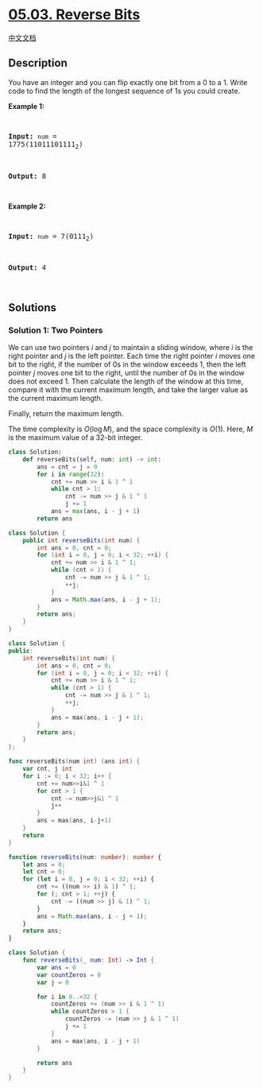 # [05.03. Reverse Bits](https://leetcode.cn/problems/reverse-bits-lcci)

[中文文档](/lcci/05.03.Reverse%20Bits/README.md)

## Description

<p>You have an integer and you can flip exactly one bit from a 0 to a 1. Write code to find the length of the longest sequence of 1s you could create.</p>
<p><strong>Example 1: </strong></p>
<pre>

<strong>Input:</strong> <code>num</code> = 1775(11011101111<sub>2</sub>)

<strong>Output:</strong> 8

</pre>
<p><strong>Example 2: </strong></p>
<pre>

<strong>Input:</strong> <code>num</code> = 7(0111<sub>2</sub>)

<strong>Output:</strong> 4

</pre>

## Solutions

### Solution 1: Two Pointers

We can use two pointers $i$ and $j$ to maintain a sliding window, where $i$ is the right pointer and $j$ is the left pointer. Each time the right pointer $i$ moves one bit to the right, if the number of $0$s in the window exceeds $1$, then the left pointer $j$ moves one bit to the right, until the number of $0$s in the window does not exceed $1$. Then calculate the length of the window at this time, compare it with the current maximum length, and take the larger value as the current maximum length.

Finally, return the maximum length.

The time complexity is $O(\log M)$, and the space complexity is $O(1)$. Here, $M$ is the maximum value of a 32-bit integer.

<!-- tabs:start -->

```python
class Solution:
    def reverseBits(self, num: int) -> int:
        ans = cnt = j = 0
        for i in range(32):
            cnt += num >> i & 1 ^ 1
            while cnt > 1:
                cnt -= num >> j & 1 ^ 1
                j += 1
            ans = max(ans, i - j + 1)
        return ans
```

```java
class Solution {
    public int reverseBits(int num) {
        int ans = 0, cnt = 0;
        for (int i = 0, j = 0; i < 32; ++i) {
            cnt += num >> i & 1 ^ 1;
            while (cnt > 1) {
                cnt -= num >> j & 1 ^ 1;
                ++j;
            }
            ans = Math.max(ans, i - j + 1);
        }
        return ans;
    }
}
```

```cpp
class Solution {
public:
    int reverseBits(int num) {
        int ans = 0, cnt = 0;
        for (int i = 0, j = 0; i < 32; ++i) {
            cnt += num >> i & 1 ^ 1;
            while (cnt > 1) {
                cnt -= num >> j & 1 ^ 1;
                ++j;
            }
            ans = max(ans, i - j + 1);
        }
        return ans;
    }
};
```

```go
func reverseBits(num int) (ans int) {
	var cnt, j int
	for i := 0; i < 32; i++ {
		cnt += num>>i&1 ^ 1
		for cnt > 1 {
			cnt -= num>>j&1 ^ 1
			j++
		}
		ans = max(ans, i-j+1)
	}
	return
}
```

```ts
function reverseBits(num: number): number {
    let ans = 0;
    let cnt = 0;
    for (let i = 0, j = 0; i < 32; ++i) {
        cnt += ((num >> i) & 1) ^ 1;
        for (; cnt > 1; ++j) {
            cnt -= ((num >> j) & 1) ^ 1;
        }
        ans = Math.max(ans, i - j + 1);
    }
    return ans;
}
```

```swift
class Solution {
    func reverseBits(_ num: Int) -> Int {
        var ans = 0
        var countZeros = 0
        var j = 0

        for i in 0..<32 {
            countZeros += (num >> i & 1 ^ 1)
            while countZeros > 1 {
                countZeros -= (num >> j & 1 ^ 1)
                j += 1
            }
            ans = max(ans, i - j + 1)
        }

        return ans
    }
}
```

<!-- tabs:end -->

<!-- end -->
